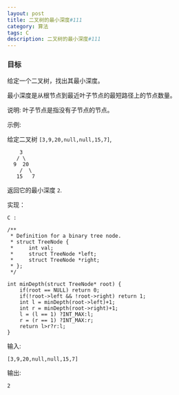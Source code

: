 ```yaml
---
layout: post
title: 二叉树的最小深度#111
category: 算法
tags: C
description: 二叉树的最小深度#111
--- 
```


### 目标

给定一个二叉树，找出其最小深度。

最小深度是从根节点到最近叶子节点的最短路径上的节点数量。

说明: 叶子节点是指没有子节点的节点。

示例:

给定二叉树 	`[3,9,20,null,null,15,7]`,

	
	    3
	   / \
	  9  20
	    /  \
	   15   7

返回它的最小深度  `2`.


实现：

`C :`
	
	/**
	 * Definition for a binary tree node.
	 * struct TreeNode {
	 *     int val;
	 *     struct TreeNode *left;
	 *     struct TreeNode *right;
	 * };
	 */
	
	int minDepth(struct TreeNode* root) {
	    if(root == NULL) return 0;
	    if(!root->left && !root->right) return 1;
	    int l = minDepth(root->left)+1;
	    int r = minDepth(root->right)+1;
	    l = (l == 1) ?INT_MAX:l;
	    r = (r == 1) ?INT_MAX:r;
	    return l>r?r:l;
	}


输入:

	[3,9,20,null,null,15,7]
	
输出:

	2

